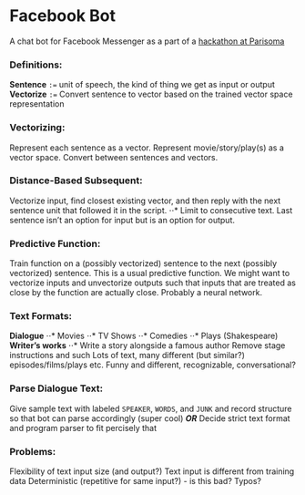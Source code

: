 # Facebook Bot

A chat bot for Facebook Messenger as a part of a [hackathon at Parisoma](https://www.eventbrite.com/e/facebook-bot-hackathon-san-francisco-tickets-29295012170)

### Definitions:
**Sentence** `:=` unit of speech, the kind of thing we get as input or output
**Vectorize** `:=` Convert sentence to vector based on the trained vector space representation


### Vectorizing:
Represent each sentence as a vector. Represent movie/story/play(s) as a vector space. Convert between sentences and vectors.




### Distance-Based Subsequent:
Vectorize input, find closest existing vector, and then reply with the next sentence unit that followed it in the script.
⋅⋅* Limit to consecutive text. Last sentence isn’t an option for input but is an option for output.


### Predictive Function:
Train function on a (possibly vectorized) sentence to the next (possibly vectorized) sentence. This is a usual predictive function. We might want to vectorize inputs and unvectorize outputs such that inputs that are treated as close by the function are actually close. Probably a neural network. 


### Text Formats:
**Dialogue**
⋅⋅* Movies
⋅⋅* TV Shows
⋅⋅* Comedies
⋅⋅* Plays (Shakespeare)
**Writer’s works**
⋅⋅* Write a story alongside a famous author
Remove stage instructions and such
Lots of text, many different (but similar?) episodes/films/plays etc.
Funny and different, recognizable, conversational?


### Parse Dialogue Text:
Give sample text with labeled `SPEAKER`, `WORDS`, and `JUNK` and record structure so that bot can parse accordingly (super cool)
**_OR_**
Decide strict text format and program parser to fit percisely that




### Problems:
Flexibility of text input size (and output?)
Text input is different from training data
Deterministic (repetitive for same input?) - is this bad?
Typos?
